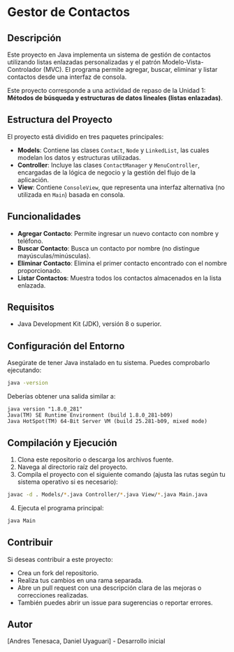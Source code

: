 # Gestor de Contactos

## Descripción

Este proyecto en Java implementa un sistema de gestión de contactos utilizando listas enlazadas personalizadas y el patrón Modelo-Vista-Controlador (MVC). El programa permite agregar, buscar, eliminar y listar contactos desde una interfaz de consola.

Este proyecto corresponde a una actividad de repaso de la Unidad 1: **Métodos de búsqueda y estructuras de datos lineales (listas enlazadas)**.

## Estructura del Proyecto

El proyecto está dividido en tres paquetes principales:

- **Models**: Contiene las clases `Contact`, `Node` y `LinkedList`, las cuales modelan los datos y estructuras utilizadas.
- **Controller**: Incluye las clases `ContactManager` y `MenuController`, encargadas de la lógica de negocio y la gestión del flujo de la aplicación.
- **View**: Contiene `ConsoleView`, que representa una interfaz alternativa (no utilizada en `Main`) basada en consola.

## Funcionalidades

- **Agregar Contacto**: Permite ingresar un nuevo contacto con nombre y teléfono.
- **Buscar Contacto**: Busca un contacto por nombre (no distingue mayúsculas/minúsculas).
- **Eliminar Contacto**: Elimina el primer contacto encontrado con el nombre proporcionado.
- **Listar Contactos**: Muestra todos los contactos almacenados en la lista enlazada.

## Requisitos

- Java Development Kit (JDK), versión 8 o superior.

## Configuración del Entorno

Asegúrate de tener Java instalado en tu sistema. Puedes comprobarlo ejecutando:

```bash
java -version
```

Deberías obtener una salida similar a:

```
java version "1.8.0_281"
Java(TM) SE Runtime Environment (build 1.8.0_281-b09)
Java HotSpot(TM) 64-Bit Server VM (build 25.281-b09, mixed mode)
```

## Compilación y Ejecución

1. Clona este repositorio o descarga los archivos fuente.
2. Navega al directorio raíz del proyecto.
3. Compila el proyecto con el siguiente comando (ajusta las rutas según tu sistema operativo si es necesario):

```bash
javac -d . Models/*.java Controller/*.java View/*.java Main.java
```

4. Ejecuta el programa principal:

```bash
java Main
```

## Contribuir

Si deseas contribuir a este proyecto:

- Crea un fork del repositorio.
- Realiza tus cambios en una rama separada.
- Abre un pull request con una descripción clara de las mejoras o correcciones realizadas.
- También puedes abrir un issue para sugerencias o reportar errores.

## Autor

[Andres Tenesaca, Daniel Uyaguari] - Desarrollo inicial
